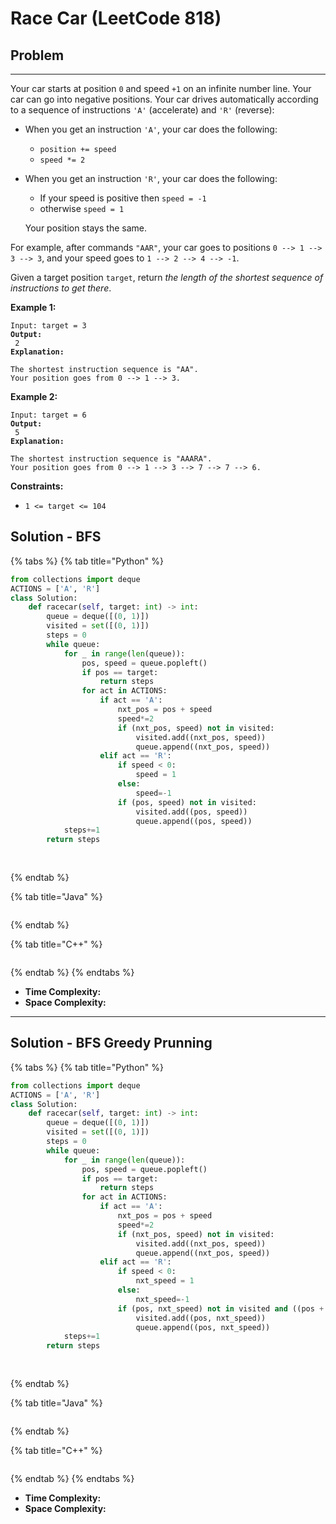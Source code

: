 # Race Car (LeetCode 818)

## Problem

****

Your car starts at position `0` and speed `+1` on an infinite number line. Your car can go into negative positions. Your car drives automatically according to a sequence of instructions `'A'` (accelerate) and `'R'` (reverse):

* When you get an instruction `'A'`, your car does the following:
  * `position += speed`
  * `speed *= 2`
*   When you get an instruction `'R'`, your car does the following:

    * If your speed is positive then `speed = -1`
    * otherwise `speed = 1`

    Your position stays the same.

For example, after commands `"AAR"`, your car goes to positions `0 --> 1 --> 3 --> 3`, and your speed goes to `1 --> 2 --> 4 --> -1`.

Given a target position `target`, return _the length of the shortest sequence of instructions to get there_.

&#x20;

**Example 1:**

<pre><code>Input: target = 3
<strong>Output:
</strong> 2
<strong>Explanation:
</strong> 
The shortest instruction sequence is "AA".
Your position goes from 0 --> 1 --> 3.</code></pre>

**Example 2:**

<pre><code>Input: target = 6
<strong>Output:
</strong> 5
<strong>Explanation:
</strong> 
The shortest instruction sequence is "AAARA".
Your position goes from 0 --> 1 --> 3 --> 7 --> 7 --> 6.</code></pre>

&#x20;

**Constraints:**

* `1 <= target <= 104`



## Solution - BFS

{% tabs %}
{% tab title="Python" %}
```python
from collections import deque
ACTIONS = ['A', 'R']
class Solution:
    def racecar(self, target: int) -> int:
        queue = deque([(0, 1)])
        visited = set([(0, 1)])
        steps = 0
        while queue:
            for _ in range(len(queue)):
                pos, speed = queue.popleft()
                if pos == target:
                    return steps
                for act in ACTIONS:
                    if act == 'A':
                        nxt_pos = pos + speed
                        speed*=2
                        if (nxt_pos, speed) not in visited:
                            visited.add((nxt_pos, speed))
                            queue.append((nxt_pos, speed))
                    elif act == 'R':
                        if speed < 0:
                            speed = 1
                        else:
                            speed=-1
                        if (pos, speed) not in visited:
                            visited.add((pos, speed))
                            queue.append((pos, speed))
            steps+=1
        return steps
        
        
```
{% endtab %}

{% tab title="Java" %}
```java
```
{% endtab %}

{% tab title="C++" %}
```cpp
```
{% endtab %}
{% endtabs %}

* **Time Complexity:**
* **Space Complexity:**

****

## Solution - BFS Greedy Prunning

{% tabs %}
{% tab title="Python" %}
```python
from collections import deque
ACTIONS = ['A', 'R']
class Solution:
    def racecar(self, target: int) -> int:
        queue = deque([(0, 1)])
        visited = set([(0, 1)])
        steps = 0
        while queue:
            for _ in range(len(queue)):
                pos, speed = queue.popleft()
                if pos == target:
                    return steps
                for act in ACTIONS:
                    if act == 'A':
                        nxt_pos = pos + speed
                        speed*=2
                        if (nxt_pos, speed) not in visited:
                            visited.add((nxt_pos, speed))
                            queue.append((nxt_pos, speed))
                    elif act == 'R':
                        if speed < 0:
                            nxt_speed = 1
                        else:
                            nxt_speed=-1
                        if (pos, nxt_speed) not in visited and ((pos + speed > target and speed > 0) or (pos + speed < target and speed < 0)):
                            visited.add((pos, nxt_speed))
                            queue.append((pos, nxt_speed))
            steps+=1
        return steps
        
        
```
{% endtab %}

{% tab title="Java" %}
```java
```
{% endtab %}

{% tab title="C++" %}
```cpp
```
{% endtab %}
{% endtabs %}

* **Time Complexity:**
* **Space Complexity:**

